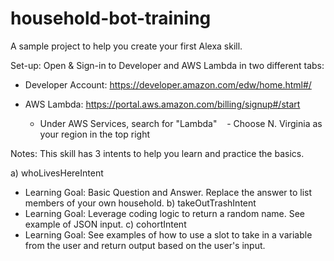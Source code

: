 # household-bot-training
A sample project to help you create your first Alexa skill.

Set-up: Open & Sign-in to Developer and AWS Lambda in two different tabs:

- Developer Account: https://developer.amazon.com/edw/home.html#/

- AWS Lambda: https://portal.aws.amazon.com/billing/signup#/start
    - Under AWS Services, search for "Lambda"
    - Choose N. Virginia as your region in the top right



Notes: This skill has 3 intents to help you learn and practice the basics.

a) whoLivesHereIntent
  - Learning Goal: Basic Question and Answer. Replace the answer to list members of your own household.
b) takeOutTrashIntent 
  - Learning Goal: Leverage coding logic to return a random name. See example of JSON input.
c) cohortIntent
  - Learning Goal: See examples of how to use a slot to take in a variable from the user and return output based on the user's input.
